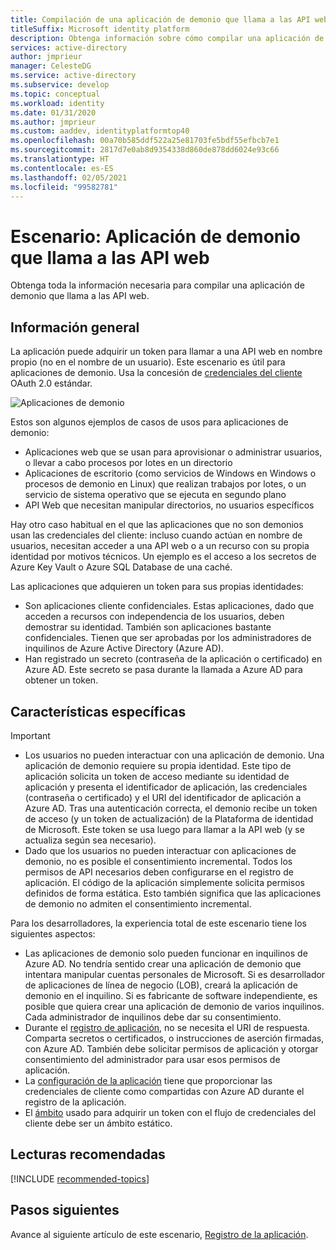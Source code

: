 ```yaml
---
title: Compilación de una aplicación de demonio que llama a las API web | Azure
titleSuffix: Microsoft identity platform
description: Obtenga información sobre cómo compilar una aplicación de demonio que llama a las API web
services: active-directory
author: jmprieur
manager: CelesteDG
ms.service: active-directory
ms.subservice: develop
ms.topic: conceptual
ms.workload: identity
ms.date: 01/31/2020
ms.author: jmprieur
ms.custom: aaddev, identityplatformtop40
ms.openlocfilehash: 00a70b585ddf522a25e81703fe5bdf55efbcb7e1
ms.sourcegitcommit: 2817d7e0ab8d9354338d860de878dd6024e93c66
ms.translationtype: HT
ms.contentlocale: es-ES
ms.lasthandoff: 02/05/2021
ms.locfileid: "99582781"
---
```

# <a name="scenario-daemon-application-that-calls-web-apis"></a>Escenario: Aplicación de demonio que llama a las API web

Obtenga toda la información necesaria para compilar una aplicación de demonio que llama a las API web.

## <a name="overview"></a>Información general

La aplicación puede adquirir un token para llamar a una API web en nombre propio (no en el nombre de un usuario). Este escenario es útil para aplicaciones de demonio. Usa la concesión de [credenciales del cliente](v2-oauth2-client-creds-grant-flow.md) OAuth 2.0 estándar.

![Aplicaciones de demonio](./media/scenario-daemon-app/daemon-app.svg)

Estos son algunos ejemplos de casos de usos para aplicaciones de demonio:

- Aplicaciones web que se usan para aprovisionar o administrar usuarios, o llevar a cabo procesos por lotes en un directorio
- Aplicaciones de escritorio (como servicios de Windows en Windows o procesos de demonio en Linux) que realizan trabajos por lotes, o un servicio de sistema operativo que se ejecuta en segundo plano
- API Web que necesitan manipular directorios, no usuarios específicos

Hay otro caso habitual en el que las aplicaciones que no son demonios usan las credenciales del cliente: incluso cuando actúan en nombre de usuarios, necesitan acceder a una API web o a un recurso con su propia identidad por motivos técnicos. Un ejemplo es el acceso a los secretos de Azure Key Vault o Azure SQL Database de una caché.

Las aplicaciones que adquieren un token para sus propias identidades:

- Son aplicaciones cliente confidenciales. Estas aplicaciones, dado que acceden a recursos con independencia de los usuarios, deben demostrar su identidad. También son aplicaciones bastante confidenciales. Tienen que ser aprobadas por los administradores de inquilinos de Azure Active Directory (Azure AD).
- Han registrado un secreto (contraseña de la aplicación o certificado) en Azure AD. Este secreto se pasa durante la llamada a Azure AD para obtener un token.

## <a name="specifics"></a>Características específicas

> [!IMPORTANT]
>
> - Los usuarios no pueden interactuar con una aplicación de demonio. Una aplicación de demonio requiere su propia identidad. Este tipo de aplicación solicita un token de acceso mediante su identidad de aplicación y presenta el identificador de aplicación, las credenciales (contraseña o certificado) y el URI del identificador de aplicación a Azure AD. Tras una autenticación correcta, el demonio recibe un token de acceso (y un token de actualización) de la Plataforma de identidad de Microsoft. Este token se usa luego para llamar a la API web (y se actualiza según sea necesario).
> - Dado que los usuarios no pueden interactuar con aplicaciones de demonio, no es posible el consentimiento incremental. Todos los permisos de API necesarios deben configurarse en el registro de aplicación. El código de la aplicación simplemente solicita permisos definidos de forma estática. Esto también significa que las aplicaciones de demonio no admiten el consentimiento incremental.

Para los desarrolladores, la experiencia total de este escenario tiene los siguientes aspectos:

- Las aplicaciones de demonio solo pueden funcionar en inquilinos de Azure AD. No tendría sentido crear una aplicación de demonio que intentara manipular cuentas personales de Microsoft. Si es desarrollador de aplicaciones de línea de negocio (LOB), creará la aplicación de demonio en el inquilino. Si es fabricante de software independiente, es posible que quiera crear una aplicación de demonio de varios inquilinos. Cada administrador de inquilinos debe dar su consentimiento.
- Durante el [registro de aplicación](./scenario-daemon-app-registration.md), no se necesita el URI de respuesta. Comparta secretos o certificados, o instrucciones de aserción firmadas, con Azure AD. También debe solicitar permisos de aplicación y otorgar consentimiento del administrador para usar esos permisos de aplicación.
- La [configuración de la aplicación](./scenario-daemon-app-configuration.md) tiene que proporcionar las credenciales de cliente como compartidas con Azure AD durante el registro de la aplicación.
- El [ámbito](scenario-daemon-acquire-token.md#scopes-to-request) usado para adquirir un token con el flujo de credenciales del cliente debe ser un ámbito estático.

## <a name="recommended-reading"></a>Lecturas recomendadas

[!INCLUDE [recommended-topics](../../../includes/active-directory-develop-scenarios-prerequisites.md)]

## <a name="next-steps"></a>Pasos siguientes

Avance al siguiente artículo de este escenario, [Registro de la aplicación](./scenario-daemon-app-registration.md).
